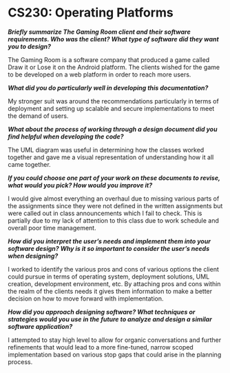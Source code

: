 # CS230: Operating Platforms

***Briefly summarize The Gaming Room client and their software requirements. Who was the client? What type of software did they want you to design?***

The Gaming Room is a software company that produced a game called Draw it or Lose it on the Android platform. The clients wished for the game to be developed on a web platform in order to reach more users. 

***What did you do particularly well in developing this documentation?***

My stronger suit was around the recommendations particularly in terms of deployment and setting up scalable and secure implementations to meet the demand of users.

***What about the process of working through a design document did you find helpful when developing the code?***

The UML diagram was useful in determining how the classes worked together and gave me a visual representation of understanding how it all came together.

***If you could choose one part of your work on these documents to revise, what would you pick? How would you improve it?***

I would give almost everything an overhaul due to missing various parts of the assignments since they were not defined in the written assignments but were called out in class announcements which I fail to check. This is partially due to my lack of attention to this class due to work schedule and overall poor time management. 

***How did you interpret the user’s needs and implement them into your software design? Why is it so important to consider the user’s needs when designing?***

I worked to identify the various pros and cons of various options the client could pursue in terms of operating system, deployment solutions, UML creation, development environment, etc. By attaching pros and cons within the realm of the clients needs it gives them information to make a better decision on how to move forward with implementation. 

***How did you approach designing software? What techniques or strategies would you use in the future to analyze and design a similar software application?***

I attempted to stay high level to allow for organic conversations and further refinements that would lead to a more fine-tuned, narrow scoped implementation based on various stop gaps that could arise in the planning process. 